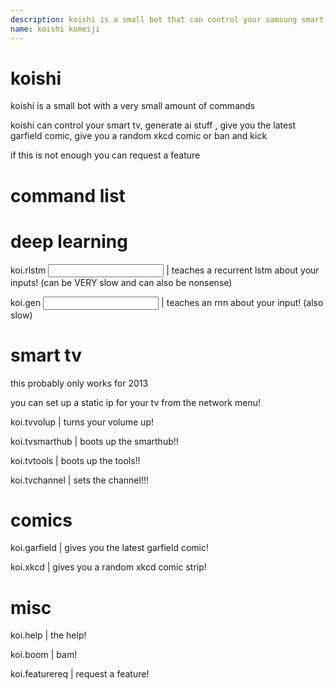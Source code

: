 ```yaml
---
description: koishi is a small bot that can control your samsung smart tv and stuff
name: koishi komeiji
---
```


# koishi
koishi is a small bot with a very small amount of commands

koishi can control your smart tv,  generate ai stuff , give you the latest garfield comic,  give you a random xkcd comic or ban and kick

if this is not enough you can request a feature

# command list

# deep learning 

koi.rlstm <input> <output> <what to run on> | teaches a recurrent lstm about your inputs! (can be VERY slow and can also be nonsense)
 
koi.gen <input> | teaches an rnn about your input! (also slow)

# smart tv
this probably only works for 2013 

you can set up a static ip for your tv from the network menu!

koi.tvvolup <ip> | turns your volume up!

koi.tvsmarthub <ip> | boots up the smarthub!!

koi.tvtools <ip> | boots up the tools!!

koi.tvchannel <ip> <channel> | sets the channel!!!

# comics 

koi.garfield  | gives you the latest garfield comic!

koi.xkcd | gives you a random xkcd comic strip!

# misc

koi.help | the help!

koi.boom | bam!

koi.featurereq | request a feature!
